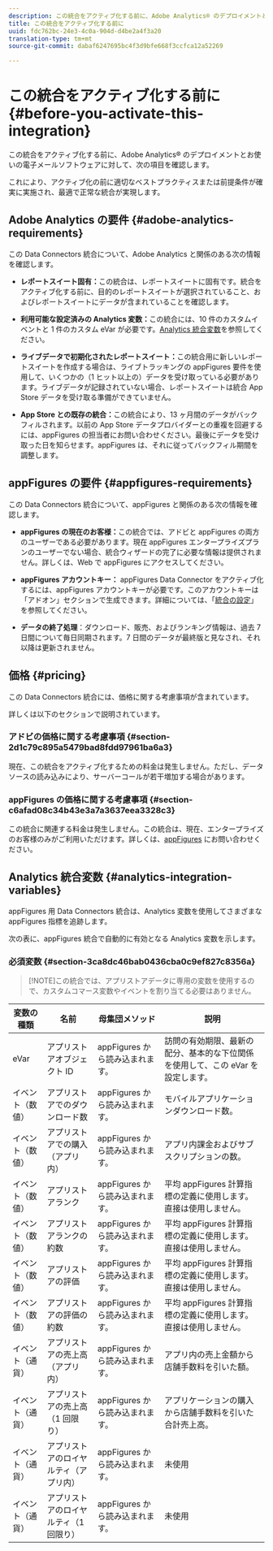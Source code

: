 ```yaml
---
description: この統合をアクティブ化する前に、Adobe Analytics® のデプロイメントとお使いの電子メールソフトウェアに対して、次の項目を確認します。
title: この統合をアクティブ化する前に
uuid: fdc762bc-24e3-4c0a-904d-d4be2a4f3a20
translation-type: tm+mt
source-git-commit: dabaf6247695bc4f3d9bfe668f3ccfca12a52269

---
```



# この統合をアクティブ化する前に {#before-you-activate-this-integration}

この統合をアクティブ化する前に、Adobe Analytics® のデプロイメントとお使いの電子メールソフトウェアに対して、次の項目を確認します。

これにより、アクティブ化の前に適切なベストプラクティスまたは前提条件が確実に実施され、最適で正常な統合が実現します。

## Adobe Analytics の要件 {#adobe-analytics-requirements}

この Data Connectors 統合について、Adobe Analytics と関係のある次の情報を確認します。

* **レポートスイート固有：**&#x200B;この統合は、レポートスイートに固有です。統合をアクティブ化する前に、目的のレポートスイートが選択されていること、およびレポートスイートにデータが含まれていることを確認します。
* **利用可能な設定済みの Analytics 変数：**&#x200B;この統合には、10 件のカスタムイベントと 1 件のカスタム eVar が必要です。[Analytics 統合変数](appfigures-before-activation.md#analytics-integration-variables)を参照してください。

* **ライブデータで初期化されたレポートスイート：**&#x200B;この統合用に新しいレポートスイートを作成する場合は、ライブトラッキングの appFigures 要件を使用して、いくつかの（1 ヒット以上の）データを受け取っている必要があります。ライブデータが記録されていない場合、レポートスイートは統合 App Store データを受け取る準備ができていません。

* **App Store との既存の統合：**&#x200B;この統合により、13 ヶ月間のデータがバックフィルされます。以前の App Store データプロバイダーとの重複を回避するには、appFigures の担当者にお問い合わせください。最後にデータを受け取った日を知らせます。appFigures は、それに従ってバックフィル期間を調整します。

## appFigures の要件 {#appfigures-requirements}

この Data Connectors 統合について、appFigures と関係のある次の情報を確認します。

* **appFigures の現在のお客様：**&#x200B;この統合では、アドビと appFigures の両方のユーザーである必要があります。現在 appFigures エンタープライズプランのユーザーでない場合、統合ウィザードの完了に必要な情報は提供されません。詳しくは、Web で appFigures にアクセスしてください。
* **appFigures アカウントキー：** appFigures Data Connector をアクティブ化するには、appFigures アカウントキーが必要です。このアカウントキーは「アドオン」セクションで生成できます。詳細については、「[統合の設定](../appfigures-overview/t-appfigures-integration.md)」を参照してください。

* **データの終了処理**：ダウンロード、販売、およびランキング情報は、過去 7 日間について毎日同期されます。7 日間のデータが最終版と見なされ、それ以降は更新されません。

## 価格 {#pricing}

この Data Connectors 統合には、価格に関する考慮事項が含まれています。

詳しくは以下のセクションで説明されています。

### アドビの価格に関する考慮事項 {#section-2d1c79c895a5479bad8fdd97961ba6a3}

現在、この統合をアクティブ化するための料金は発生しません。ただし、データソースの読み込みにより、サーバーコールが若干増加する場合があります。

### appFigures の価格に関する考慮事項 {#section-c6afad08c34b43e3a7a3637eea3328c3}

この統合に関連する料金は発生しません。この統合は、現在、エンタープライズのお客様のみがご利用いただけます。詳しくは、[appFigures](https://appfigures.com/support/contact) にお問い合わせください。

## Analytics 統合変数 {#analytics-integration-variables}

appFigures 用 Data Connectors 統合は、Analytics 変数を使用してさまざまな appFigures 指標を追跡します。

次の表に、appFigures 統合で自動的に有効となる Analytics 変数を示します。

### 必須変数 {#section-3ca8dc46bab0436cba0c9ef827c8356a}

>[!NOTE]この統合では、アプリストアデータに専用の変数を使用するので、カスタムコマース変数やイベントを割り当てる必要はありません。

| 変数の種類 | 名前 | 母集団メソッド | 説明 |
|---|---|---|---|
| eVar | アプリストアオブジェクト ID | appFigures から読み込まれます。 | 訪問の有効期限、最新の配分、基本的な下位関係を使用して、この eVar を設定します。 |
| イベント（数値） | アプリストアでのダウンロード数 | appFigures から読み込まれます。 | モバイルアプリケーションダウンロード数。 |
| イベント（数値） | アプリストアでの購入（アプリ内） | appFigures から読み込まれます。 | アプリ内課金およびサブスクリプションの数。 |
| イベント（数値） | アプリストアランク | appFigures から読み込まれます。 | 平均 appFigures 計算指標の定義に使用します。直接は使用しません。 |
| イベント（数値） | アプリストアランクの約数 | appFigures から読み込まれます。 | 平均 appFigures 計算指標の定義に使用します。直接は使用しません。 |
| イベント（数値） | アプリストアの評価 | appFigures から読み込まれます。 | 平均 appFigures 計算指標の定義に使用します。直接は使用しません。 |
| イベント（数値） | アプリストアの評価の約数 | appFigures から読み込まれます。 | 平均 appFigures 計算指標の定義に使用します。直接は使用しません。 |
| イベント（通貨） | アプリストアの売上高（アプリ内） | appFigures から読み込まれます。 | アプリ内の売上金額から店舗手数料を引いた額。 |
| イベント（通貨） | アプリストアの売上高（1 回限り） | appFigures から読み込まれます。 | アプリケーションの購入から店舗手数料を引いた合計売上高。 |
| イベント（通貨） | アプリストアのロイヤルティ（アプリ内） | appFigures から読み込まれます。 | 未使用 |
| イベント（通貨） | アプリストアのロイヤルティ（1 回限り） | appFigures から読み込まれます。 | 未使用 |
